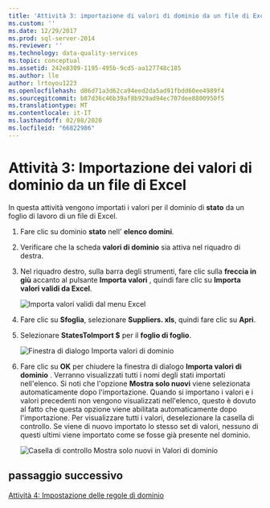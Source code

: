 ```yaml
---
title: 'Attività 3: importazione di valori di dominio da un file di Excel | Microsoft Docs'
ms.custom: ''
ms.date: 12/29/2017
ms.prod: sql-server-2014
ms.reviewer: ''
ms.technology: data-quality-services
ms.topic: conceptual
ms.assetid: 242e8309-1195-495b-9cd5-aa127748c185
ms.author: lle
author: lrtoyou1223
ms.openlocfilehash: d86d71a3d62ca94eed2da5ad91fbdd60ee4989f4
ms.sourcegitcommit: b87d36c46b39af8b929ad94ec707dee8800950f5
ms.translationtype: MT
ms.contentlocale: it-IT
ms.lasthandoff: 02/08/2020
ms.locfileid: "66822986"
---
```

# <a name="task-3-importing-domain-values-from-an-excel-file"></a>Attività 3: Importazione dei valori di dominio da un file di Excel

  In questa attività vengono importati i valori per il dominio di **stato** da un foglio di lavoro di un file di Excel.  
  
1.  Fare clic su dominio **stato** nell' **elenco domini**.  
  
2.  Verificare che la scheda **valori di dominio** sia attiva nel riquadro di destra.  
  
3.  Nel riquadro destro, sulla barra degli strumenti, fare clic sulla **freccia in giù** accanto al pulsante **Importa valori** , quindi fare clic su **Importa valori validi da Excel**.  
  
     ![Importa valori validi dal menu Excel](../../2014/tutorials/media/et-importingdomainvaluesfromanexcelfile-01.jpg "Importa valori validi dal menu Excel")  
  
4.  Fare clic su **Sfoglia**, selezionare **Suppliers. xls**, quindi fare clic su **Apri**.  
  
5.  Selezionare **StatesToImport $** per il **foglio di foglio**.  
  
     ![Finestra di dialogo Importa valori di dominio](../../2014/tutorials/media/et-importingdomainvaluesfromanexcelfile-02.jpg "Finestra di dialogo Importa valori di dominio")  
  
6.  Fare clic su **OK** per chiudere la finestra di dialogo **Importa valori di dominio** . Verranno visualizzati tutti i nomi degli stati importati nell'elenco. Si noti che l'opzione **Mostra solo nuovi** viene selezionata automaticamente dopo l'importazione. Quando si importano i valori e i valori precedenti non vengono visualizzati nell'elenco, questo è dovuto al fatto che questa opzione viene abilitata automaticamente dopo l'importazione. Per visualizzare tutti i valori, deselezionare la casella di controllo. Se viene di nuovo importato lo stesso set di valori, nessuno di questi ultimi viene importato come se fosse già presente nel dominio.  
  
     ![Casella di controllo Mostra solo nuovi in Valori di dominio](../../2014/tutorials/media/et-importingdomainvaluesfromanexcelfile-03.jpg "Casella di controllo Mostra solo nuovi in Valori di dominio")  
  
## <a name="next-step"></a>passaggio successivo  
 [Attività 4: Impostazione delle regole di dominio](../../2014/tutorials/task-4-setting-domain-rules.md)  
  
  
